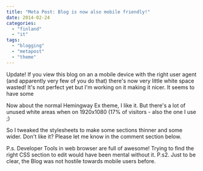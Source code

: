```yaml
---
title: "Meta Post: Blog is now also mobile friendly!"
date: 2014-02-24
categories: 
  - "finland"
  - "it"
tags: 
  - "blogging"
  - "metapost"
  - "theme"
---
```


Update! If you view this blog on an a mobile device with the right user agent (and apparently very few of you do that) there's now very little white space wasted! It's not perfect yet but I'm working on it making it nicer. It seems to have some

Now about the normal Hemingway Ex theme, I like it. But there's a lot of unused white areas when on 1920x1080 (17% of visitors - also the one I use ;) 

So I tweaked the stylesheets to make some sections thinner and some wider. Don't like it? Please let me know in the comment section below.

P.s. Developer Tools in web browser are full of awesome! Trying to find the right CSS section to edit would have been mental without it. P.s2. Just to be clear, the Blog was not hostile towards mobile users before.

